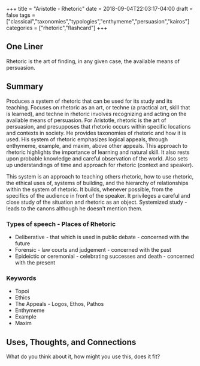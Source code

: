 +++
title = "Aristotle - Rhetoric"
date = 2018-09-04T22:03:17-04:00
draft = false
tags = ["classical","taxonomies","typologies","enthymeme","persuasion","kairos"]
categories = ["rhetoric","flashcard"]
+++
## One Liner
Rhetoric is the art of finding, in any given case, the available means of persuasion.

## Summary
Produces a system of rhetoric that can be used for its study and its teaching. Focuses on rhetoric as an art, or techne (a practical art, skill that is learned), and techne in rhetoric involves recognizing and acting on the available means of persuasion. For Aristotle, rhetoric is the art of persuasion, and presupposes that rhetoric occurs within specific locations and contexts in society. He provides taxonomies of rhetoric and how it is used. His system of rhetoric emphasizes logical appeals, through enthymeme, example, and maxim, above other appeals. This approach to rhetoric highlights the importance of learning and natural skill. It also rests upon probable knowledge and careful observation of the world. Also sets up understandings of time and approach for rhetoric (context and speaker).

This system is an approach to teaching others rhetoric, how to use rhetoric, the ethical uses of, systems of building, and the hierarchy of relationships within the system of rhetoric. It builds, whenever possible, from the specifics of the audience in front of the speaker. It privileges a careful and close study of the situation and rhetoric as an object. Systemized study - leads to the canons although he doesn't mention them.

### Types of speech - Places of Rhetoric
- Deliberative - that which is used in public debate - concerned with the future
- Forensic - law courts and judgement - concerned with the past
- Epideictic or ceremonial - celebrating successes and death - concerned with the present

### Keywords
- Topoi
- Ethics
- The Appeals - Logos, Ethos, Pathos
- Enthymeme
- Example
- Maxim

## Uses, Thoughts, and Connections
What do you think about it, how might you use this, does it fit?
